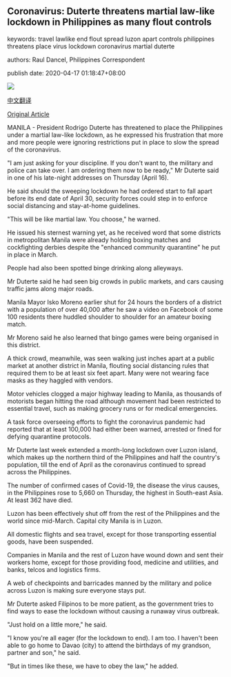 ## Coronavirus: Duterte threatens martial law-like lockdown in Philippines as many flout controls

keywords: travel lawlike end flout spread luzon apart controls philippines threatens place virus lockdown coronavirus martial duterte

authors: Raul Dancel, Philippines Correspondent

publish date: 2020-04-17 01:18:47+08:00

![](https://www.straitstimes.com/sites/default/files/styles/x_large/public/articles/2020/04/17/philippines-lockdown-5.jpg?itok=GLLBu-QH)

[中文翻译](Coronavirus%3A%20Duterte%20threatens%20martial%20law-like%20lockdown%20in%20Philippines%20as%20many%20flout%20controls_zh.md)

[Original Article](https://www.straitstimes.com/asia/se-asia/coronavirus-duterte-threatens-martial-law-like-lockdown-in-philippines-as-many-flout)

MANILA - President Rodrigo Duterte has threatened to place the Philippines under a martial law-like lockdown, as he expressed his frustration that more and more people were ignoring restrictions put in place to slow the spread of the coronavirus.

"I am just asking for your discipline. If you don't want to, the military and police can take over. I am ordering them now to be ready," Mr Duterte said in one of his late-night addresses on Thursday (April 16).

He said should the sweeping lockdown he had ordered start to fall apart before its end date of April 30, security forces could step in to enforce social distancing and stay-at-home guidelines.

"This will be like martial law. You choose," he warned.

He issued his sternest warning yet, as he received word that some districts in metropolitan Manila were already holding boxing matches and cockfighting derbies despite the "enhanced community quarantine" he put in place in March.

People had also been spotted binge drinking along alleyways.

Mr Duterte said he had seen big crowds in public markets, and cars causing traffic jams along major roads.

Manila Mayor Isko Moreno earlier shut for 24 hours the borders of a district with a population of over 40,000 after he saw a video on Facebook of some 100 residents there huddled shoulder to shoulder for an amateur boxing match.

Mr Moreno said he also learned that bingo games were being organised in this district.

A thick crowd, meanwhile, was seen walking just inches apart at a public market at another district in Manila, flouting social distancing rules that required them to be at least six feet apart. Many were not wearing face masks as they haggled with vendors.

Motor vehicles clogged a major highway leading to Manila, as thousands of motorists began hitting the road although movement had been restricted to essential travel, such as making grocery runs or for medical emergencies.

A task force overseeing efforts to fight the coronavirus pandemic had reported that at least 100,000 had either been warned, arrested or fined for defying quarantine protocols.

Mr Duterte last week extended a month-long lockdown over Luzon island, which makes up the northern third of the Philippines and half the country's population, till the end of April as the coronavirus continued to spread across the Philippines.

The number of confirmed cases of Covid-19, the disease the virus causes, in the Philippines rose to 5,660 on Thursday, the highest in South-east Asia. At least 362 have died.

Luzon has been effectively shut off from the rest of the Philippines and the world since mid-March. Capital city Manila is in Luzon.

All domestic flights and sea travel, except for those transporting essential goods, have been suspended.

Companies in Manila and the rest of Luzon have wound down and sent their workers home, except for those providing food, medicine and utilities, and banks, telcos and logistics firms.

A web of checkpoints and barricades manned by the military and police across Luzon is making sure everyone stays put.

Mr Duterte asked Filipinos to be more patient, as the government tries to find ways to ease the lockdown without causing a runaway virus outbreak.

"Just hold on a little more," he said.

"I know you're all eager (for the lockdown to end). I am too. I haven't been able to go home to Davao (city) to attend the birthdays of my grandson, partner and son," he said.

"But in times like these, we have to obey the law," he added.